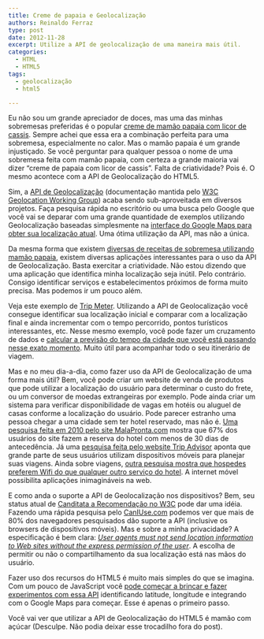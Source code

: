 ```yaml
---
title: Creme de papaia e Geolocalização
authors: Reinaldo Ferraz
type: post
date: 2012-11-28
excerpt: Utilize a API de geolocalização de uma maneira mais útil.
categories:
  - HTML
  - HTML5
tags:
  - geolocalização
  - html5

---
```

Eu não sou um grande apreciador de doces, mas uma das minhas sobremesas preferidas é o popular [creme de mamão papaia com licor de cassis][1]. Sempre achei que essa era a combinação perfeita para uma sobremesa, especialmente no calor. Mas o mamão papaia é um grande injustiçado. Se você perguntar para qualquer pessoa o nome de uma sobremesa feita com mamão papaia, com certeza a grande maioria vai dizer &#8220;creme de papaia com licor de cassis&#8221;. Falta de criatividade? Pois é. O mesmo acontece com a API de Geolocalização do HTML5.

Sim, a [API de Geolocalização][2] (documentação mantida pelo [W3C Geolocation Working Group][3]) acaba sendo sub-aproveitada em diversos projetos. Faça pesquisa rápida no escritório ou uma busca pelo Google que você vai se deparar com uma grande quantidade de exemplos utilizando Geolocalização baseadas simplesmente na [interface do Google Maps para obter sua localização atual][4]. Uma ótima utilização da API, mas não a única.

Da mesma forma que existem [diversas de receitas de sobremesa utilizando mamão papaia][5], existem diversas aplicações interessantes para o uso da API de Geolocalização. Basta exercitar a criatividade. Não estou dizendo que uma aplicação que identifica minha localização seja inútil. Pelo contrário. Consigo identificar serviços e estabelecimentos próximos de forma muito precisa. Mas podemos ir um pouco além.

Veja este exemplo de [Trip Meter][6]. Utilizando a API de Geolocalização você consegue identificar sua localização inicial e comparar com a localização final e ainda incrementar com o tempo percorrido, pontos turísticos interessantes, etc. Nesse mesmo exemplo, você pode fazer um cruzamento de dados e [calcular a previsão do tempo da cidade que você está passando nesse exato momento][7]. Muito útil para acompanhar todo o seu itinerário de viagem.

Mas e no meu dia-a-dia, como fazer uso da API de Geolocalização de uma forma mais útil? Bem, você pode criar um website de venda de produtos que pode utilizar a localização do usuário para determinar o custo do frete, ou um conversor de moedas extrangeiras por exemplo. Pode ainda criar um sistema para verificar disponibilidade de vagas em hotéis ou aluguel de casas conforme a localização do usuário. Pode parecer estranho uma pessoa chegar a uma cidade sem ter hotel reservado, mas não é. [Uma pesquisa feita em 2010 pelo site MalaPronta.com][8] mostra que 67% dos usuários do site fazem a reserva do hotel com menos de 30 dias de antecedência. Já uma [pesquisa feita pelo website Trip Advisor][9] aponta que grande parte de seus usuários utilizam dispositivos móveis para planejar suas viagens. Ainda sobre viagens, [outra pesquisa mostra que hospedes preferem Wifi do que qualquer outro serviço do hotel][10]. A internet móvel possibilita aplicações inimagináveis na web.

E como anda o suporte a API de Geolocalização nos dispositivos? Bem, seu status atual de [Canditata a Recomendação no W3C][2] pode dar uma idéia. Fazendo uma rápida pesquisa pelo [CanIUse.com][11] podemos ver que mais de 80% dos navegadores pesquisados dão suporte a API (inclusive os browsers de dispositivos móveis). Mas e sobre a minha privacidade? A especificação é bem clara: [_User agents must not send location information to Web sites without the express permission of the user_][12]. A escolha de permitir ou não o compartilhamento da sua localização está nas mãos do usuário.

Fazer uso dos recursos do HTML5 é muito mais simples do que se imagina. Com um pouco de JavaScript você [pode começar a brincar e fazer experimentos com essa API][13] identificando latitude, longitude e integrando com o Google Maps para começar. Esse é apenas o primeiro passo.

Você vai ver que utilizar a API de Geolocalização do HTML5 é mamão com açúcar (Desculpe. Não podia deixar esse trocadilho fora do post).

 [1]: https://guiadacozinha.uol.com.br/receitas/1722-Receita-de-Creme-de-papaia-com-cassis
 [2]: https://www.w3.org/TR/2010/CR-geolocation-API-20100907/
 [3]: https://www.w3.org/2008/geolocation/
 [4]: https://html5demos.com/geo
 [5]: https://cybercook.com.br/premium/busca?q=mamao+papaya&is_premium=true&calorias=1&custo=1
 [6]: https://www.html5rocks.com/en/tutorials/geolocation/trip_meter/
 [7]: https://demo.tutorialzine.com/2012/05/weather-forecast-geolocation-jquery/
 [8]: https://www.malapronta.com.br/blog/2010/12/16/como-o-brasileiro-planeja-suas-ferias/
 [9]: https://www.tripadvisor.com/PressCenter-i4720-c1-Press_Releases.html
 [10]: https://travel.usatoday.com/hotels/post/2012/04/survey-reveals-hotels-guests-want-wifi-over-everything-else/666250/1
 [11]: https://caniuse.com/#feat=geolocation
 [12]: https://www.w3.org/TR/2010/CR-geolocation-API-20100907/#security
 [13]: https://dev.opera.com/articles/view/how-to-use-the-w3c-geolocation-api/
